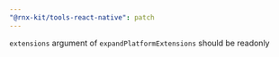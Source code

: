 ```yaml
---
"@rnx-kit/tools-react-native": patch
---
```


`extensions` argument of `expandPlatformExtensions` should be readonly
